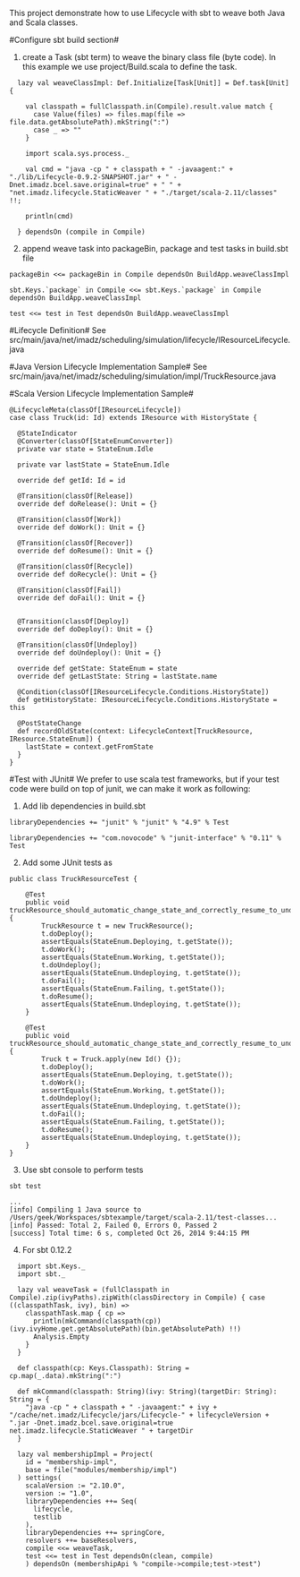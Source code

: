 This project demonstrate how to use Lifecycle with sbt to weave both Java and Scala classes.

#Configure sbt build section#

1. create a Task (sbt term) to weave the binary class file (byte code). In this example we use project/Build.scala to define the task.

```
  lazy val weaveClassImpl: Def.Initialize[Task[Unit]] = Def.task[Unit] {

    val classpath = fullClasspath.in(Compile).result.value match {
      case Value(files) => files.map(file => file.data.getAbsolutePath).mkString(":")
      case _ => ""
    }

    import scala.sys.process._

    val cmd = "java -cp " + classpath + " -javaagent:" + "./lib/Lifecycle-0.9.2-SNAPSHOT.jar" + " -Dnet.imadz.bcel.save.original=true" + " " + "net.imadz.lifecycle.StaticWeaver " + "./target/scala-2.11/classes" !!;

    println(cmd)

  } dependsOn (compile in Compile)
```

2. append weave task into packageBin, package and test tasks in build.sbt file

```
packageBin <<= packageBin in Compile dependsOn BuildApp.weaveClassImpl

sbt.Keys.`package` in Compile <<= sbt.Keys.`package` in Compile dependsOn BuildApp.weaveClassImpl

test <<= test in Test dependsOn BuildApp.weaveClassImpl

```

#Lifecycle Definition#
See src/main/java/net/imadz/scheduling/simulation/lifecycle/IResourceLifecycle.java

#Java Version Lifecycle Implementation Sample#
See src/main/java/net/imadz/scheduling/simulation/impl/TruckResource.java

#Scala Version Lifecycle Implementation Sample#
```
@LifecycleMeta(classOf[IResourceLifecycle])
case class Truck(id: Id) extends IResource with HistoryState {

  @StateIndicator
  @Converter(classOf[StateEnumConverter])
  private var state = StateEnum.Idle

  private var lastState = StateEnum.Idle

  override def getId: Id = id

  @Transition(classOf[Release])
  override def doRelease(): Unit = {}

  @Transition(classOf[Work])
  override def doWork(): Unit = {}

  @Transition(classOf[Recover])
  override def doResume(): Unit = {}

  @Transition(classOf[Recycle])
  override def doRecycle(): Unit = {}

  @Transition(classOf[Fail])
  override def doFail(): Unit = {}


  @Transition(classOf[Deploy])
  override def doDeploy(): Unit = {}

  @Transition(classOf[Undeploy])
  override def doUndeploy(): Unit = {}

  override def getState: StateEnum = state
  override def getLastState: String = lastState.name

  @Condition(classOf[IResourceLifecycle.Conditions.HistoryState])
  def getHistoryState: IResourceLifecycle.Conditions.HistoryState = this

  @PostStateChange
  def recordOldState(context: LifecycleContext[TruckResource, IResource.StateEnum]) {
    lastState = context.getFromState
  }
}
```

#Test with JUnit#
We prefer to use scala test frameworks, but if your test code were build on top of junit, we can make it work as following:

1. Add lib dependencies in build.sbt
```
libraryDependencies += "junit" % "junit" % "4.9" % Test

libraryDependencies += "com.novocode" % "junit-interface" % "0.11" % Test
```

2. Add some JUnit tests as
```
public class TruckResourceTest {

    @Test
    public void truckResource_should_automatic_change_state_and_correctly_resume_to_undeploying_state_with_conditional_transition_recover_on_Java_class() {
        TruckResource t = new TruckResource();
        t.doDeploy();
        assertEquals(StateEnum.Deploying, t.getState());
        t.doWork();
        assertEquals(StateEnum.Working, t.getState());
        t.doUndeploy();
        assertEquals(StateEnum.Undeploying, t.getState());
        t.doFail();
        assertEquals(StateEnum.Failing, t.getState());
        t.doResume();
        assertEquals(StateEnum.Undeploying, t.getState());
    }

    @Test
    public void truckResource_should_automatic_change_state_and_correctly_resume_to_undeploying_state_with_conditional_transition_recover_on_scala_class() {
        Truck t = Truck.apply(new Id() {});
        t.doDeploy();
        assertEquals(StateEnum.Deploying, t.getState());
        t.doWork();
        assertEquals(StateEnum.Working, t.getState());
        t.doUndeploy();
        assertEquals(StateEnum.Undeploying, t.getState());
        t.doFail();
        assertEquals(StateEnum.Failing, t.getState());
        t.doResume();
        assertEquals(StateEnum.Undeploying, t.getState());
    }
}

```

3. Use sbt console to perform tests
```
sbt test

...
[info] Compiling 1 Java source to /Users/geek/Workspaces/sbtexample/target/scala-2.11/test-classes...
[info] Passed: Total 2, Failed 0, Errors 0, Passed 2
[success] Total time: 6 s, completed Oct 26, 2014 9:44:15 PM

```

4. For sbt 0.12.2

```
  import sbt.Keys._
  import sbt._

  lazy val weaveTask = (fullClasspath in Compile).zip(ivyPaths).zipWith(classDirectory in Compile) { case ((classpathTask, ivy), bin) =>
    classpathTask.map { cp =>
      println(mkCommand(classpath(cp))(ivy.ivyHome.get.getAbsolutePath)(bin.getAbsolutePath) !!)
      Analysis.Empty
    }
  }

  def classpath(cp: Keys.Classpath): String = cp.map(_.data).mkString(":")

  def mkCommand(classpath: String)(ivy: String)(targetDir: String): String = {
    "java -cp " + classpath + " -javaagent:" + ivy + "/cache/net.imadz/Lifecycle/jars/Lifecycle-" + lifecycleVersion + ".jar -Dnet.imadz.bcel.save.original=true net.imadz.lifecycle.StaticWeaver " + targetDir
  }

  lazy val membershipImpl = Project(
    id = "membership-impl",
    base = file("modules/membership/impl")
  ) settings(
    scalaVersion := "2.10.0",
    version := "1.0",
    libraryDependencies ++= Seq(
      lifecycle,
      testlib
    ),
    libraryDependencies ++= springCore,
    resolvers ++= baseResolvers,
    compile <<= weaveTask,
    test <<= test in Test dependsOn(clean, compile)
    ) dependsOn (membershipApi % "compile->compile;test->test")

```
